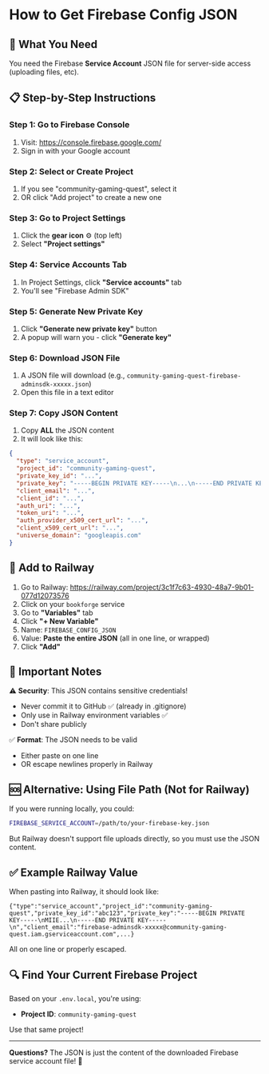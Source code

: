# How to Get Firebase Config JSON

## 🎯 What You Need

You need the Firebase **Service Account** JSON file for server-side access (uploading files, etc).

## 📋 Step-by-Step Instructions

### Step 1: Go to Firebase Console
1. Visit: https://console.firebase.google.com/
2. Sign in with your Google account

### Step 2: Select or Create Project
1. If you see "community-gaming-quest", select it
2. OR click "Add project" to create a new one

### Step 3: Go to Project Settings
1. Click the **gear icon** ⚙️ (top left)
2. Select **"Project settings"**

### Step 4: Service Accounts Tab
1. In Project Settings, click **"Service accounts"** tab
2. You'll see "Firebase Admin SDK"

### Step 5: Generate New Private Key
1. Click **"Generate new private key"** button
2. A popup will warn you - click **"Generate key"**

### Step 6: Download JSON File
1. A JSON file will download (e.g., `community-gaming-quest-firebase-adminsdk-xxxxx.json`)
2. Open this file in a text editor

### Step 7: Copy JSON Content
1. Copy **ALL** the JSON content
2. It will look like this:
```json
{
  "type": "service_account",
  "project_id": "community-gaming-quest",
  "private_key_id": "...",
  "private_key": "-----BEGIN PRIVATE KEY-----\n...\n-----END PRIVATE KEY-----\n",
  "client_email": "...",
  "client_id": "...",
  "auth_uri": "...",
  "token_uri": "...",
  "auth_provider_x509_cert_url": "...",
  "client_x509_cert_url": "...",
  "universe_domain": "googleapis.com"
}
```

## 🔑 Add to Railway

1. Go to Railway: https://railway.com/project/3c1f7c63-4930-48a7-9b01-077d12073576
2. Click on your `bookforge` service
3. Go to **"Variables"** tab
4. Click **"+ New Variable"**
5. Name: `FIREBASE_CONFIG_JSON`
6. Value: **Paste the entire JSON** (all in one line, or wrapped)
7. Click **"Add"**

## 📝 Important Notes

⚠️ **Security**: This JSON contains sensitive credentials!
- Never commit it to GitHub ✅ (already in .gitignore)
- Only use in Railway environment variables ✅
- Don't share publicly

✅ **Format**: The JSON needs to be valid
- Either paste on one line
- OR escape newlines properly in Railway

## 🆘 Alternative: Using File Path (Not for Railway)

If you were running locally, you could:
```bash
FIREBASE_SERVICE_ACCOUNT=/path/to/your-firebase-key.json
```

But Railway doesn't support file uploads directly, so you must use the JSON content.

## ✅ Example Railway Value

When pasting into Railway, it should look like:
```
{"type":"service_account","project_id":"community-gaming-quest","private_key_id":"abc123","private_key":"-----BEGIN PRIVATE KEY-----\nMIIE...\n-----END PRIVATE KEY-----\n","client_email":"firebase-adminsdk-xxxxx@community-gaming-quest.iam.gserviceaccount.com",...}
```

All on one line or properly escaped.

## 🔍 Find Your Current Firebase Project

Based on your `.env.local`, you're using:
- **Project ID**: `community-gaming-quest`

Use that same project!

---

**Questions?** The JSON is just the content of the downloaded Firebase service account file! 🔑

